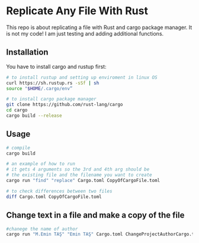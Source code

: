 # Replicate Any File With Rust

This repo is about replicating a file with Rust and cargo package manager. It is not my code! I am just testing and adding additional functions.

## Installation

You have to install cargo and rustup first:
```bash
# to install rustup and setting up enviroment in linux OS
curl https://sh.rustup.rs -sSf | sh
source "$HOME/.cargo/env” 
```
```bash
# to install cargo package manager
git clone https://github.com/rust-lang/cargo
cd cargo
cargo build --release
```

## Usage

```bash
# compile
cargo build

# an example of how to run
# it gets 4 arguments so the 3rd and 4th arg should be
# the existing file and the filename you want to create
cargo run "find" "replace" Cargo.toml CopyOfCargoFile.toml

# to check differences between two files
diff Cargo.toml CopyOfCargoFile.toml

```

## Change text in a file and make a copy of the file

```bash
#chanege the name of author
cargo run "M.Emin TAŞ" "Emin TAŞ" Cargo.toml ChangeProjectAuthorCargo.toml
```